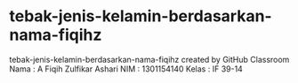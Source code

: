 # tebak-jenis-kelamin-berdasarkan-nama-fiqihz
tebak-jenis-kelamin-berdasarkan-nama-fiqihz created by GitHub Classroom
Nama  : A Fiqih Zulfikar Ashari
NIM   : 1301154140
Kelas : IF 39-14
